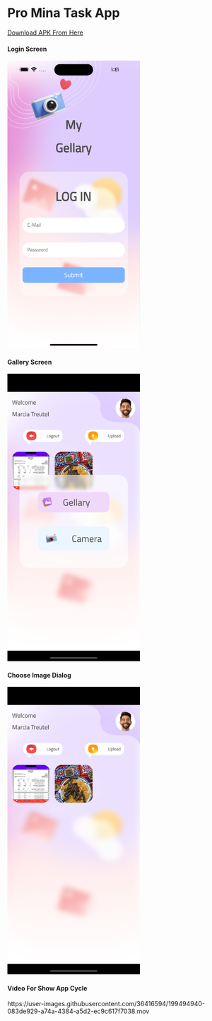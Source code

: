 <!DOCTYPE html>
<html lang="en">
<body>
    <h1>Pro Mina Task App</h1>
    <a href="https://drive.google.com/file/d/16p89v0D85tLchT9jiwUCUC3c89LSDSnr/view?usp=sharing">Download APK From Here</a>
    <h4>Login Screen</h4>
    <img src="screenshots/1.png" width="300" alt="">
    <h4>Gallery Screen</h4>
    <img src="screenshots/2.png" width="300" alt="">
    <h4>Choose Image Dialog</h4>
    <img src="screenshots/3.png" width="300" alt="">
    <h4>Video For Show App Cycle</h4>
    https://user-images.githubusercontent.com/36416594/199494940-083de929-a74a-4384-a5d2-ec9c617f7038.mov
</body>
</html>

